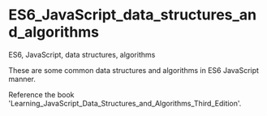 # ES6_JavaScript_data_structures_and_algorithms
ES6, JavaScript, data structures, algorithms

These are some common data structures and algorithms in ES6 JavaScript manner.

Reference the book 'Learning_JavaScript_Data_Structures_and_Algorithms_Third_Edition'.
